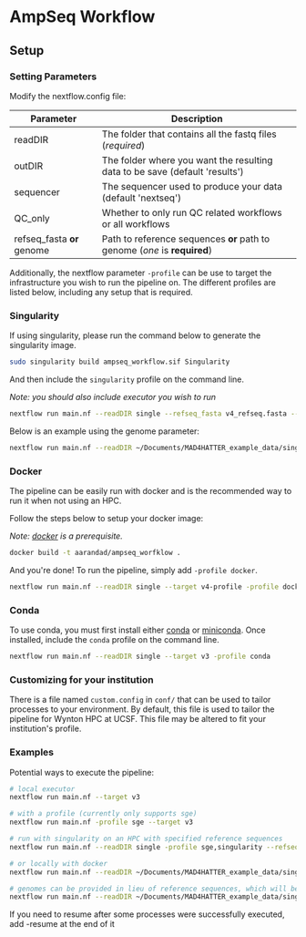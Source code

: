 # AmpSeq Workflow

## Setup

### Setting Parameters

Modify the nextflow.config file:

|Parameter|Description|
|---|---|
|readDIR|The folder that contains all the fastq files (*required*)|
|outDIR|The folder where you want the resulting data to be save (default 'results')|
|sequencer|The sequencer used to produce your data (default 'nextseq')|
|QC_only|Whether to only run QC related workflows or all workflows|
|refseq_fasta **or** genome|Path to reference sequences **or** path to genome (*one* is **required**)|

Additionally, the nextflow parameter `-profile` can be use to target the infrastructure you wish to run the pipeline on. The different profiles are listed below, including any setup that is required.

### Singularity

If using singularity, please run the command below to generate the singularity image.

```bash
sudo singularity build ampseq_workflow.sif Singularity
```

And then include the `singularity` profile on the command line. 

*Note: you should also include executor you wish to run*

```bash
nextflow run main.nf --readDIR single --refseq_fasta v4_refseq.fasta --target v4 -profile sge,singularity -c conf/custom.config
```

Below is an example using the genome parameter:

```bash
nextflow run main.nf --readDIR ~/Documents/MAD4HATTER_example_data/single -w ~/Documents/work --target v4 -profile sge,singularity --genome PlasmoDB-59_Pfalciparum3D7_Genome.fasta -c conf/custom.config
```

### Docker

The pipeline can be easily run with docker and is the recommended way to run it when not using an HPC.

Follow the steps below to setup your docker image:

*Note: [docker](https://www.docker.com/) is a prerequisite.*

```bash
docker build -t aarandad/ampseq_worfklow .
```

And you're done! To run the pipeline, simply add `-profile docker`. 

```bash
nextflow run main.nf --readDIR single --target v4-profile -profile docker
```

### Conda

To use conda, you must first install either [conda](https://docs.conda.io/en/latest/) or [miniconda](https://docs.conda.io/en/latest/miniconda.html). Once installed, include the `conda` profile on the command line.

```bash
nextflow run main.nf --readDIR single --target v3 -profile conda
```

### Customizing for your institution

There is a file named `custom.config` in `conf/` that can be used to tailor processes to your environment. By default,
this file is used to tailor the pipeline for Wynton HPC at UCSF. This file may be altered to fit your institution's profile.

### Examples 

Potential ways to execute the pipeline:

```bash
# local executor
nextflow run main.nf --target v3

# with a profile (currently only supports sge)
nextflow run main.nf -profile sge --target v3

# run with singularity on an HPC with specified reference sequences
nextflow run main.nf --readDIR single -profile sge,singularity --refseq_fasta v4_refseq.fasta --target v4

# or locally with docker
nextflow run main.nf --readDIR ~/Documents/MAD4HATTER_example_data/single/ --target v4 -profile docker --refseq_fasta v4_refseq.fasta

# genomes can be provided in lieu of reference sequences, which will be generated with the amplicon table
nextflow run main.nf --readDIR ~/Documents/MAD4HATTER_example_data/single/ -w ~/work --target v4 -profile docker --genome PlasmoDB-59_Pfalciparum3D7_Genome.fasta
```

If you need to resume after some processes were successfully executed, add -resume at the end of it

